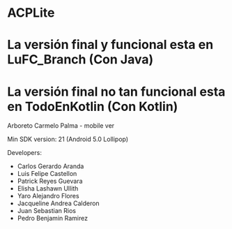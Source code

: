 # ACPLite
# La versión final y funcional esta en LuFC_Branch (Con Java)
# La versión final no tan funcional esta en TodoEnKotlin (Con Kotlin)
Arboreto Carmelo Palma - mobile ver

Min SDK version: 21 (Android 5.0 Lollipop)

Developers:
- Carlos Gerardo Aranda
- Luis Felipe Castellon
- Patrick Reyes Guevara
- Elisha Lashawn Ullith
- Yaro Alejandro Flores
- Jacqueline Andrea Calderon
- Juan Sebastian Rios
- Pedro Benjamin Ramirez
